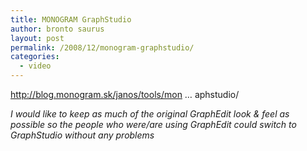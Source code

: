 ```yaml
---
title: MONOGRAM GraphStudio
author: bronto saurus
layout: post
permalink: /2008/12/monogram-graphstudio/
categories:
  - video
---
```

<a href="http://blog.monogram.sk/janos/tools/monogram-graphstudio/" target="_blank" >http://blog.monogram.sk/janos/tools/mon &#8230; aphstudio/</a>

*I would like to keep as much of the original GraphEdit look & feel as possible so the people who were/are using GraphEdit could switch to GraphStudio without any problems*